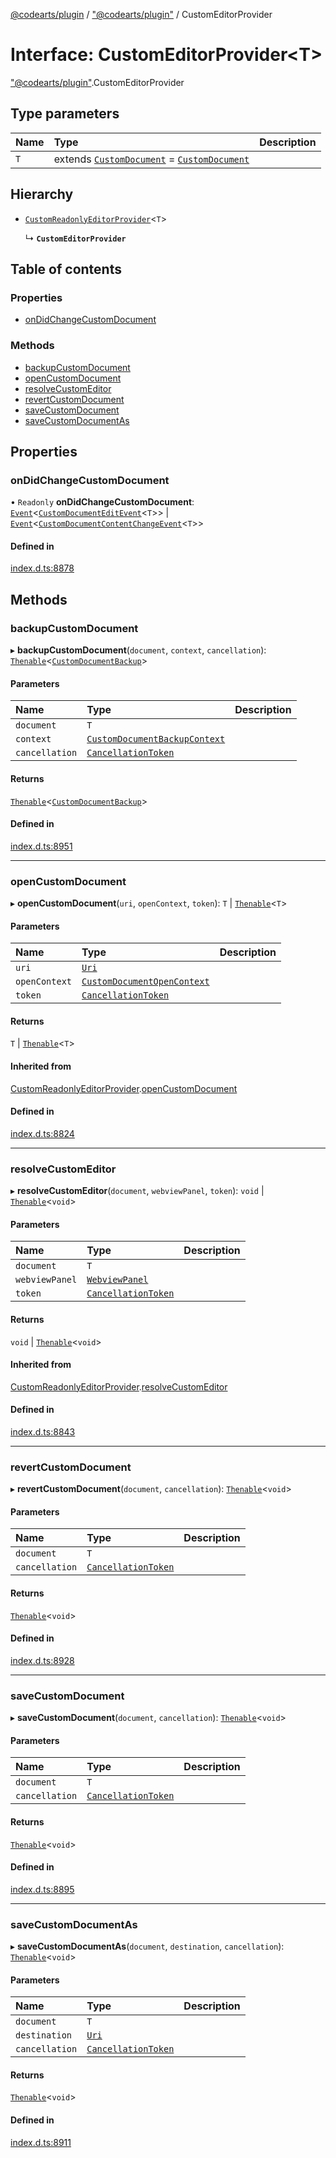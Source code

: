 [@codearts/plugin](../README.md) / ["@codearts/plugin"](../modules/_codearts_plugin_.md) / CustomEditorProvider

# Interface: CustomEditorProvider<T\>

["@codearts/plugin"](../modules/_codearts_plugin_.md).CustomEditorProvider

## Type parameters

| Name | Type | Description |
| :------ | :------ | :------ |
| `T` | extends [`CustomDocument`](codearts_plugin_.CustomDocument.md) = [`CustomDocument`](codearts_plugin_.CustomDocument.md) |  |

## Hierarchy

- [`CustomReadonlyEditorProvider`](codearts_plugin_.CustomReadonlyEditorProvider.md)<`T`\>

  ↳ **`CustomEditorProvider`**

## Table of contents

### Properties

- [onDidChangeCustomDocument](codearts_plugin_.CustomEditorProvider.md#ondidchangecustomdocument)

### Methods

- [backupCustomDocument](codearts_plugin_.CustomEditorProvider.md#backupcustomdocument)
- [openCustomDocument](codearts_plugin_.CustomEditorProvider.md#opencustomdocument)
- [resolveCustomEditor](codearts_plugin_.CustomEditorProvider.md#resolvecustomeditor)
- [revertCustomDocument](codearts_plugin_.CustomEditorProvider.md#revertcustomdocument)
- [saveCustomDocument](codearts_plugin_.CustomEditorProvider.md#savecustomdocument)
- [saveCustomDocumentAs](codearts_plugin_.CustomEditorProvider.md#savecustomdocumentas)

## Properties

### onDidChangeCustomDocument

• `Readonly` **onDidChangeCustomDocument**: [`Event`](codearts_plugin_.Event.md)<[`CustomDocumentEditEvent`](codearts_plugin_.CustomDocumentEditEvent.md)<`T`\>\> \| [`Event`](codearts_plugin_.Event.md)<[`CustomDocumentContentChangeEvent`](codearts_plugin_.CustomDocumentContentChangeEvent.md)<`T`\>\>

#### Defined in

[index.d.ts:8878](https://github.com/huaweicloud/cloudide-plugin-api/blob/203b986/index.d.ts#L8878)

## Methods

### backupCustomDocument

▸ **backupCustomDocument**(`document`, `context`, `cancellation`): [`Thenable`](Thenable.md)<[`CustomDocumentBackup`](codearts_plugin_.CustomDocumentBackup.md)\>

#### Parameters

| Name | Type | Description |
| :------ | :------ | :------ |
| `document` | `T` |  |
| `context` | [`CustomDocumentBackupContext`](codearts_plugin_.CustomDocumentBackupContext.md) |  |
| `cancellation` | [`CancellationToken`](codearts_plugin_.CancellationToken.md) |  |

#### Returns

[`Thenable`](Thenable.md)<[`CustomDocumentBackup`](codearts_plugin_.CustomDocumentBackup.md)\>

#### Defined in

[index.d.ts:8951](https://github.com/huaweicloud/cloudide-plugin-api/blob/203b986/index.d.ts#L8951)

___

### openCustomDocument

▸ **openCustomDocument**(`uri`, `openContext`, `token`): `T` \| [`Thenable`](Thenable.md)<`T`\>

#### Parameters

| Name | Type | Description |
| :------ | :------ | :------ |
| `uri` | [`Uri`](../classes/codearts_plugin_.Uri.md) |  |
| `openContext` | [`CustomDocumentOpenContext`](codearts_plugin_.CustomDocumentOpenContext.md) |  |
| `token` | [`CancellationToken`](codearts_plugin_.CancellationToken.md) |  |

#### Returns

`T` \| [`Thenable`](Thenable.md)<`T`\>

#### Inherited from

[CustomReadonlyEditorProvider](codearts_plugin_.CustomReadonlyEditorProvider.md).[openCustomDocument](codearts_plugin_.CustomReadonlyEditorProvider.md#opencustomdocument)

#### Defined in

[index.d.ts:8824](https://github.com/huaweicloud/cloudide-plugin-api/blob/203b986/index.d.ts#L8824)

___

### resolveCustomEditor

▸ **resolveCustomEditor**(`document`, `webviewPanel`, `token`): `void` \| [`Thenable`](Thenable.md)<`void`\>

#### Parameters

| Name | Type | Description |
| :------ | :------ | :------ |
| `document` | `T` |  |
| `webviewPanel` | [`WebviewPanel`](codearts_plugin_.WebviewPanel.md) |  |
| `token` | [`CancellationToken`](codearts_plugin_.CancellationToken.md) |  |

#### Returns

`void` \| [`Thenable`](Thenable.md)<`void`\>

#### Inherited from

[CustomReadonlyEditorProvider](codearts_plugin_.CustomReadonlyEditorProvider.md).[resolveCustomEditor](codearts_plugin_.CustomReadonlyEditorProvider.md#resolvecustomeditor)

#### Defined in

[index.d.ts:8843](https://github.com/huaweicloud/cloudide-plugin-api/blob/203b986/index.d.ts#L8843)

___

### revertCustomDocument

▸ **revertCustomDocument**(`document`, `cancellation`): [`Thenable`](Thenable.md)<`void`\>

#### Parameters

| Name | Type | Description |
| :------ | :------ | :------ |
| `document` | `T` |  |
| `cancellation` | [`CancellationToken`](codearts_plugin_.CancellationToken.md) |  |

#### Returns

[`Thenable`](Thenable.md)<`void`\>

#### Defined in

[index.d.ts:8928](https://github.com/huaweicloud/cloudide-plugin-api/blob/203b986/index.d.ts#L8928)

___

### saveCustomDocument

▸ **saveCustomDocument**(`document`, `cancellation`): [`Thenable`](Thenable.md)<`void`\>

#### Parameters

| Name | Type | Description |
| :------ | :------ | :------ |
| `document` | `T` |  |
| `cancellation` | [`CancellationToken`](codearts_plugin_.CancellationToken.md) |  |

#### Returns

[`Thenable`](Thenable.md)<`void`\>

#### Defined in

[index.d.ts:8895](https://github.com/huaweicloud/cloudide-plugin-api/blob/203b986/index.d.ts#L8895)

___

### saveCustomDocumentAs

▸ **saveCustomDocumentAs**(`document`, `destination`, `cancellation`): [`Thenable`](Thenable.md)<`void`\>

#### Parameters

| Name | Type | Description |
| :------ | :------ | :------ |
| `document` | `T` |  |
| `destination` | [`Uri`](../classes/codearts_plugin_.Uri.md) |  |
| `cancellation` | [`CancellationToken`](codearts_plugin_.CancellationToken.md) |  |

#### Returns

[`Thenable`](Thenable.md)<`void`\>

#### Defined in

[index.d.ts:8911](https://github.com/huaweicloud/cloudide-plugin-api/blob/203b986/index.d.ts#L8911)
